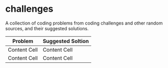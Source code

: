 # challenges
A collection of coding problems from coding challenges and other random sources, and their suggested solutions. 


| Problem       | Suggested Soltion |
| ------------- | ------------------|
| Content Cell  | Content Cell      |
| Content Cell  | Content Cell      |
